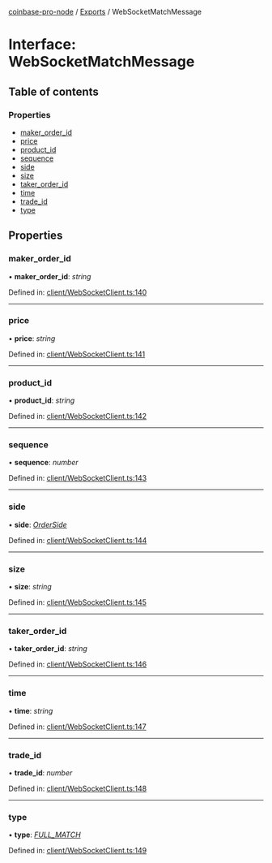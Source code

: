 [coinbase-pro-node](../README.md) / [Exports](../modules.md) / WebSocketMatchMessage

# Interface: WebSocketMatchMessage

## Table of contents

### Properties

- [maker_order_id](websocketmatchmessage.md#maker_order_id)
- [price](websocketmatchmessage.md#price)
- [product_id](websocketmatchmessage.md#product_id)
- [sequence](websocketmatchmessage.md#sequence)
- [side](websocketmatchmessage.md#side)
- [size](websocketmatchmessage.md#size)
- [taker_order_id](websocketmatchmessage.md#taker_order_id)
- [time](websocketmatchmessage.md#time)
- [trade_id](websocketmatchmessage.md#trade_id)
- [type](websocketmatchmessage.md#type)

## Properties

### maker_order_id

• **maker_order_id**: _string_

Defined in: [client/WebSocketClient.ts:140](https://github.com/bennycode/coinbase-pro-node/blob/1018fbd/src/client/WebSocketClient.ts#L140)

---

### price

• **price**: _string_

Defined in: [client/WebSocketClient.ts:141](https://github.com/bennycode/coinbase-pro-node/blob/1018fbd/src/client/WebSocketClient.ts#L141)

---

### product_id

• **product_id**: _string_

Defined in: [client/WebSocketClient.ts:142](https://github.com/bennycode/coinbase-pro-node/blob/1018fbd/src/client/WebSocketClient.ts#L142)

---

### sequence

• **sequence**: _number_

Defined in: [client/WebSocketClient.ts:143](https://github.com/bennycode/coinbase-pro-node/blob/1018fbd/src/client/WebSocketClient.ts#L143)

---

### side

• **side**: [_OrderSide_](../enums/orderside.md)

Defined in: [client/WebSocketClient.ts:144](https://github.com/bennycode/coinbase-pro-node/blob/1018fbd/src/client/WebSocketClient.ts#L144)

---

### size

• **size**: _string_

Defined in: [client/WebSocketClient.ts:145](https://github.com/bennycode/coinbase-pro-node/blob/1018fbd/src/client/WebSocketClient.ts#L145)

---

### taker_order_id

• **taker_order_id**: _string_

Defined in: [client/WebSocketClient.ts:146](https://github.com/bennycode/coinbase-pro-node/blob/1018fbd/src/client/WebSocketClient.ts#L146)

---

### time

• **time**: _string_

Defined in: [client/WebSocketClient.ts:147](https://github.com/bennycode/coinbase-pro-node/blob/1018fbd/src/client/WebSocketClient.ts#L147)

---

### trade_id

• **trade_id**: _number_

Defined in: [client/WebSocketClient.ts:148](https://github.com/bennycode/coinbase-pro-node/blob/1018fbd/src/client/WebSocketClient.ts#L148)

---

### type

• **type**: [_FULL_MATCH_](../enums/websocketresponsetype.md#full_match)

Defined in: [client/WebSocketClient.ts:149](https://github.com/bennycode/coinbase-pro-node/blob/1018fbd/src/client/WebSocketClient.ts#L149)
